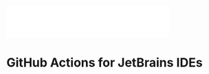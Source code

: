 
[//]: # (<p align="center">)

[//]: # (    <img src="docs/media/actionate.svg" alt="Actionate Logo" width="378" height="74">)

[//]: # (</p>)

<img src="docs/media/actionate.svg" alt="Actionate Logo" width="378" height="74">

# GitHub Actions for JetBrains IDEs

[//]: # ()
[//]: # ([//]: # &#40;&#41;)
[//]: # (<div align="center">)

[//]: # ()
[//]: # (  <h1>Actionate<br>GitHub Actions for JetBrains IDEs</h1>)

[//]: # ()
[//]: # (</div>)

[//]: # ()
[//]: # (<p>)

[//]: # (    <img src="docs/media/actionate.svg" alt="Actionate Logo" width="100" height="100" style="vertical-align: middle">)

[//]: # (    <h1 style="vertical-align: middle">Actionate</h1>)

[//]: # (</p>)

[//]: # ()
[//]: # ([//]: # &#40;# Actionate - GitHub Actions for JetBrains IDEs&#41;)
[//]: # ()
[//]: # (__Actionate__ brings the power of GitHub Actions directly into your JetBrains IDE, creating a unified, all-in-one )

[//]: # (environment for your development flow. This seamless integration eliminates context-switching and boosts productivity, )

[//]: # (so you can focus on what matters most.)
